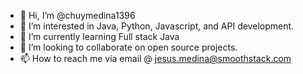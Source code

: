 - 👋 Hi, I’m @chuymedina1396
- 👀 I’m interested in Java, Python, Javascript, and API development.
- 🌱 I’m currently learning Full stack Java
- 💞️ I’m looking to collaborate on open source projects.
- 📫 How to reach me via email @ jesus.medina@smoothstack.com

<!---
chuymedina1396/chuymedina1396 is a ✨ special ✨ repository because its `README.md` (this file) appears on your GitHub profile.
You can click the Preview link to take a look at your changes.
--->
